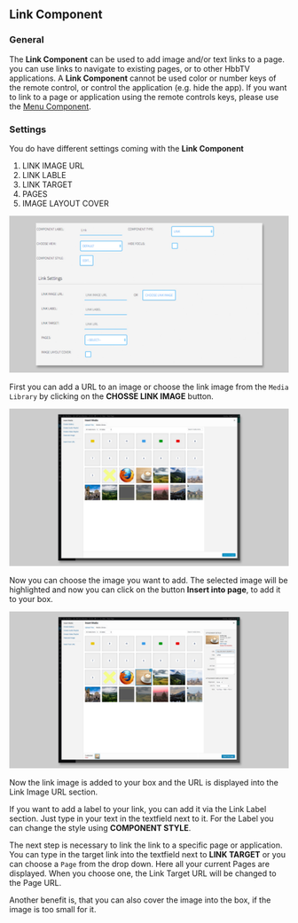 ## Link Component

### General

The **Link Component** can be used to add image and/or text links to a page. you can use links to navigate to existing pages, or to other HbbTV applications. A **Link Component** cannot be used color or number keys of the remote control, or control the application (e.g. hide the app). If you want to link to a page or application using the remote controls keys, please use the [Menu Component](https://mpat-eu.github.io/handbook/05_mpat_editing_component_menu.html).

### Settings

You do have different settings coming with the **Link Component**

1. LINK IMAGE URL
2. LINK LABLE
3. LINK TARGET
4. PAGES
5. IMAGE LAYOUT COVER

![Link Component](images/Components/link_component_01.jpg)

First you can add a URL to an image or choose the link image from the `Media Library` by clicking on the **CHOSSE LINK IMAGE** button. 

![Image Component - Media Library](images/Components/image_component_02.jpg)

Now you can choose the image you want to add. The selected image will be highlighted and now you can click on the button **Insert into page**, to add it to your box. 

![Image Component - Media Library](images/Components/image_component_03.jpg)

Now the link image is added to your box and the URL is displayed into the Link Image URL section.

If you want to add a label to your link, you can add it via the Link Label section. Just type in your text in the textfield next to it. 
For the Label you can change the style using **COMPONENT STYLE**.

The next step is necessary to link the link to a specific page or application. You can type in the target link into the textfield next to **LINK TARGET** or you can choose a `Page` from the drop down. Here all your current Pages are displayed. When you choose one, the Link Target URL will be changed to the Page URL. 

Another benefit is, that you can also cover the image into the box, if the image is too small for it.



